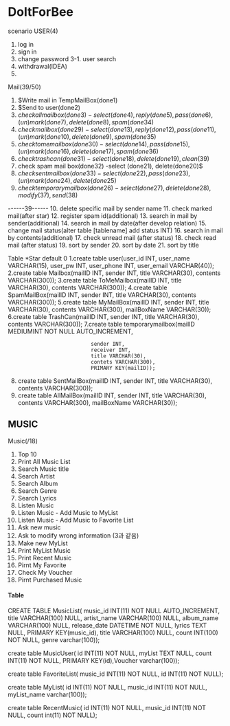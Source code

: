 # DoItForBee
scenario
USER(4)
1. log in
2. sign in
3. change password
3-1. user search
4. withdrawal(IDEA)
5.


Mail(39/50)
1. $Write mail in TempMailBox(done1)
2. $Send to user(done2)
3. $check allmailbox (done3) -select (done4), reply(done5), pass(done6), (un)mark(done7), delete(done8), spam(done 34)$
4. $check mailbox (done29) -select (done13), reply(done12), pass(done11), (un)mark(done10), delete(done9), spam(done 35)$
5. $check tome mailbox(done30) -select (done14), pass(done15), (un)mark(done16), delete(done17), spam(done 36)$
6. $check trash can(done31) -select (done18), delete(done19), clean(39)$
7. check spam mail box(done32) -select (done21), delete(done20)$
8. $check sent mail box(done33) -select (done22), pass(done23), (un)mark(done24), delete(done25)$
9. $check temporary mail box(done26) -select (done27), delete(done28), modify(37), send(38)$

------39------
10. delete specific mail by sender name
11. check marked mail(after star)
12. register spam id(additional)
13. search in mail by sender(additional)
14. search in mail by date(after develop relation)
15. change mail status(alter table [tablename] add status INT)
16. search in mail by contents(additional)
17. check unread mail (after status)
18. check read mail (after status)
19. sort by sender
20. sort by date
21. sort by title

Table
*Star default 0
1.create table user(user_id INT, user_name VARCHAR(15), user_pw INT, user_phone INT, user_email VARCHAR(40));
2.create table Mailbox(mailID INT, sender INT, title VARCHAR(30), contents VARCHAR(300));
3.create table ToMeMailbox(mailID INT, title VARCHAR(30), contents VARCHAR(300));
4.create table SpamMailBox(mailID INT, sender INT,  title VARCHAR(30), contents VARCHAR(300));
5.create table MyMailBox(mailID INT, sender INT,  title VARCHAR(30), contents VARCHAR(300), mailBoxName VARCHAR(30));
6.create table TrashCan(mailID INT, sender INT,  title VARCHAR(30), contents VARCHAR(300));
7.create table temporarymailbox(mailID MEDIUMINT NOT NULL AUTO_INCREMENT,

                               sender INT,
                               receiver INT,
                               title VARCHAR(30),
                               contets VARCHAR(300),
                               PRIMARY KEY(mailID));

8. create table SentMailBox(mailID INT, sender INT,  title VARCHAR(30), contents VARCHAR(300));
9. create table AllMailBox(mailID INT, sender INT,  title VARCHAR(30), contents VARCHAR(300), mailBoxName VARCHAR(30));


## MUSIC

Music(/18)
1. Top 10
2. Print All Music List
1. Search Music title
 2. Search Artist
  3. Search Album
  4. Search Genre
  5. Search Lyrics
4. Listen Music
1. Listen Music - Add Music to MyList
2. Listen Music - Add Music to Favorite List
5. Ask new music
6. Ask to modify wrong information (3과 같음)
7. Make new MyList
8. Print MyList Music
9. Print Recent Music
10. Pirnt My Favorite
11. Check My Voucher
12. Pirnt Purchased Music

#### Table
CREATE TABLE MusicList( music_id INT(11) NOT NULL AUTO_INCREMENT, title VARCHAR(100) NULL, artist_name VARCHAR(100) NULL, album_name VARCHAR(100) NULL, release_date DATETIME NOT NULL, lyrics TEXT NULL, PRIMARY KEY(music_id), title VARCHAR(100) NULL, count INT(100) NOT NULL, genre varchar(100));

create table MusicUser( id INT(11) NOT NULL, myList TEXT NULL, count INT(11) NOT NULL, PRIMARY KEY(id),Voucher varchar(100));

create table FavoriteList( music_id INT(11) NOT NULL, id INT(11) NOT NULL);

create table MyList( id INT(11) NOT NULL, music_id INT(11) NOT NULL, myList_name varchar(100));

create table RecentMusic( id INT(11) NOT NULL, music_id INT(11) NOT NULL, count int(11) NOT NULL);

